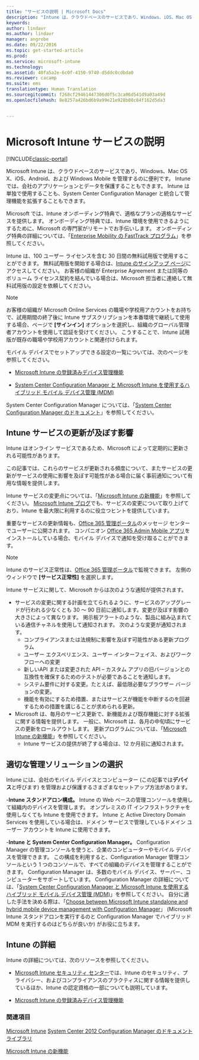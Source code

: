 ```yaml
---
title: "サービスの説明 | Microsoft Docs"
description: "Intune は、クラウドベースのサービスであり、Windows、iOS、Mac OS X、Android、および Windows Mobile デバイスを管理するのに便利です。"
keywords: 
author: lindavr
ms.author: lindavr
manager: angrobe
ms.date: 09/22/2016
ms.topic: get-started-article
ms.prod: 
ms.service: microsoft-intune
ms.technology: 
ms.assetid: 40fa5a2e-6c0f-4150-9740-d5ddc0cdbda0
ms.reviewer: cacamp
ms.suite: ems
translationtype: Human Translation
ms.sourcegitcommit: f268cf29461447306d0f5c3ca06d541d9a03a49d
ms.openlocfilehash: 8e8257a426bd6b9a99e21e928b08c84f162d5da3


---
```


# <a name="microsoft-intune-service-description"></a>Microsoft Intune サービスの説明

[!INCLUDE[classic-portal](../includes/classic-portal.md)]

Microsoft Intune は、クラウドベースのサービスであり、Windows、Mac OS X、iOS、Android、および Windows Mobile を管理するのに便利です。 Intune では、会社のアプリケーションとデータを保護することもできます。 Intune は単独で使用することも、System Center Configuration Manager と統合して管理機能を拡張することもできます。

Microsoft では、Intune オンボーディング特典で、適格なプランの適格なサービスを提供します。 オンボーディング特典では、Intune 環境を使用できるようにするために、Microsoft の専門家がリモートでお手伝いします。 オンボーディング特典の詳細については、「[Enterprise Mobility の FastTrack プログラム](http://go.microsoft.com/fwlink/?LinkId=619281)」を参照してください。

Intune は、100 ユーザー ライセンスを含む 30 日間の無料試用版で使用することができます。 無料試用版を開始する場合は、[Intune のサインアップ ページ](http://www.microsoft.com/en-us/server-cloud/products/microsoft-intune/)にアクセスしてください。 お客様の組織が Enterprise Agreement または同等のボリューム ライセンス契約を結んでいる場合は、Microsoft 担当者に連絡して無料試用版の設定を依頼してください。

> [!NOTE]
> お客様の組織が Microsoft Online Services の職場や学校用アカウントをお持ちで、試用期間の終了後に Intune サブスクリプションを本番環境で継続して使用する場合、ページで **[サインイン]** オプションを選択し、組織のグローバル管理者アカウントを使用して認証を受けてください。 こうすることで、Intune 試用版が既存の職場や学校用アカウントと関連付けられます。

モバイル デバイスでセットアップできる設定の一覧については、次のページを参照してください。

-   [Microsoft Intune の登録済みデバイス管理機能](/intune/get-started/mobile-device-management-capabilities-in-microsoft-intune)

-   [System Center Configuration Manager と Microsoft Intune を使用するハイブリッド モバイル デバイス管理 (MDM)](https://technet.microsoft.com/library/mt627883.aspx)

System Center Configuration Manager については、「[System Center Configuration Manager のドキュメント](https://technet.microsoft.com/library/mt346023.aspx)」を参照してください。

## <a name="learn-how-intune-service-updates-affect-you"></a>Intune サービスの更新が及ぼす影響
Intune はオンライン サービスであるため、Microsoft によって定期的に更新される可能性があります。

この記事では、これらのサービスが更新される頻度について、またサービスの更新がサービスの使用に影響を及ぼす可能性がある場合に届く事前通知について有用な情報を提供します。

Intune サービスの変更点については、「[Microsoft Intune の新機能](/intune/deploy-use/whats-new-in-microsoft-intune)」を参照してください。 [Microsoft Intune ブログ](http://blogs.technet.com/b/microsoftintune/)でも、サービスの変更について取り上げており、Intune を最大限に利用するのに役立つヒントを提供しています。

重要なサービスの更新情報も、[Office 365 管理ポータル](https://portal.office.com/Admin/Default.aspx)のメッセージ センターでユーザーに公開されます。 コンパニオン [Office 365 Admin Mobile アプリ](https://support.office.com/article/Office-365-Admin-Mobile-App-e16f6421-2a1a-4142-bf9d-9846600a060a)をインストールしている場合、モバイル デバイスで通知を受け取ることができます。

> [!NOTE]
> Intune のサービス正常性は、[Office 365 管理ポータル](https://portal.office.com/Admin/Default.aspx)で監視できます。 左側のウィンドウで **[サービス正常性]** を選択します。  

Intune サービスに関して、Microsoft からは次のような通知が提供されます。
-   サービスの変更に関する計画を立てられるように、サービスのアップグレードが行われる少なくとも 30 ～ 90 日前に通知します。変更が及ぼす影響の大きさによって異なります。 掲示板アラートのような、製品に組み込まれている通信チャネルを使用して通知されます。 次のような変更が通知されます。
    * コンプライアンスまたは法規制に影響を及ぼす可能性がある更新プログラム
    * ユーザー エクスペリエンス、ユーザー インターフェイス、およびワークフローへの変更
    * 新しいAPI または変更された API – カスタム アプリの旧バージョンとの互換性を確保するためのテストが必要であることを通知します。
    * システム要件に対する変更。たとえば、最低限必要なブラウザー バージョンの変更。
    * 機能を有効にするため措置、またはサービスが機能を中断するのを回避するための措置を講じることが求められる更新。
-   Microsoft は、毎月のサービス更新で、新機能および既存機能に対する拡張に関する情報を提供します。 一般に、Microsoft は、各月の中旬頃にサービスの更新をロールアウトします。 更新プログラムについては、「[Microsoft Intune の新機能](/intune/deploy-use/whats-new-in-microsoft-intune)」を参照してください。
    -   Intune サービスの提供が終了する場合は、12 か月前に通知されます。

## <a name="choose-the-management-solution-thats-right-for-you"></a>適切な管理ソリューションの選択
Intune には、会社のモバイル デバイスとコンピューター (この記事では**デバイス**と呼びます) を管理および保護するさまざまなセットアップ方法があります。

-**Intune スタンドアロン構成。** Intune の Web ベースの管理コンソールを使用して組織内のデバイスを管理します。 オンプレミスの IT インフラストラクチャを使用しなくても Intune を使用できます。 Intune と Active Directory Domain Services を使用している場合は、ドメイン サービスで管理しているドメイン ユーザー アカウントを Intune に使用できます。

-**Intune と System Center Configuration Manager。** Configuration Manager の管理コンソールを使うと、企業のコンピューターやモバイル デバイスを管理できます。 この構成を利用すると、Configuration Manager 管理コンソールという 1 つのコンソールで、すべての組織のデバイスを管理することができます。 Configuration Manager は、多数のモバイル デバイス、サーバー、コンピューターをサポートしています。 Configuration Manager の詳細については、「[System Center Configuration Manager と Microsoft Intune を使用するハイブリッド モバイル デバイス管理 (MDM)](https://technet.microsoft.com/library/mt627883.aspx)」を参照してください。 自分に適した手法を決める際は、「[Choose between Microsoft Intune standalone and hybrid mobile device management with Configuration Manager](https://technet.microsoft.com/en-us/library/mt706478.aspx)」 (Microsoft Intune スタンドアロンを実行するのと Configuration Manager でハイブリッド MDM を実行するのはどちらが良いか) がお役に立ちます。


## <a name="learn-more-about-intune"></a>Intune の詳細
Intune の詳細については、次のリソースを参照してください。

- [Microsoft Intune セキュリティ センター](http://www.microsoft.com/en-us/server-cloud/products/intune-trust-center/)では、Intune のセキュリティ、プライバシー、およびコンプライアンスのプラクティスに関する情報を提供しているほか、Intune の認定資格の一部についても説明しています。

- [Microsoft Intune の登録済みデバイス管理機能](/intune/get-started/mobile-device-management-capabilities-in-microsoft-intune)

### <a name="see-also"></a>関連項目
[Microsoft Intune](https://docs.microsoft.com/intune/)
[System Center 2012 Configuration Manager のドキュメント ライブラリ](https://technet.microsoft.com/library/gg682041.aspx)

[Microsoft Intune の新機能](/intune/deploy-use/whats-new-in-microsoft-intune)



<!--HONumber=Dec16_HO3-->


